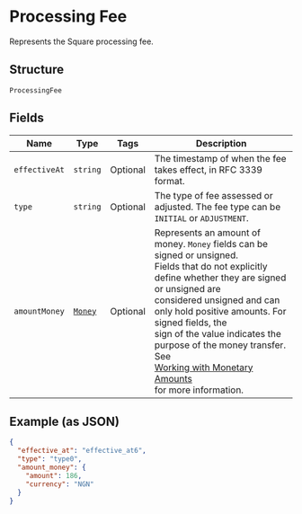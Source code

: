 
# Processing Fee

Represents the Square processing fee.

## Structure

`ProcessingFee`

## Fields

| Name | Type | Tags | Description |
|  --- | --- | --- | --- |
| `effectiveAt` | `string` | Optional | The timestamp of when the fee takes effect, in RFC 3339 format. |
| `type` | `string` | Optional | The type of fee assessed or adjusted. The fee type can be `INITIAL` or `ADJUSTMENT`. |
| `amountMoney` | [`Money`](/doc/models/money.md) | Optional | Represents an amount of money. `Money` fields can be signed or unsigned.<br>Fields that do not explicitly define whether they are signed or unsigned are<br>considered unsigned and can only hold positive amounts. For signed fields, the<br>sign of the value indicates the purpose of the money transfer. See<br>[Working with Monetary Amounts](https://developer.squareup.com/docs/build-basics/working-with-monetary-amounts)<br>for more information. |

## Example (as JSON)

```json
{
  "effective_at": "effective_at6",
  "type": "type0",
  "amount_money": {
    "amount": 186,
    "currency": "NGN"
  }
}
```

